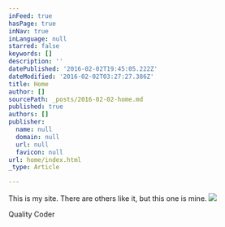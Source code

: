 ```yaml
---
inFeed: true
hasPage: true
inNav: true
inLanguage: null
starred: false
keywords: []
description: ''
datePublished: '2016-02-02T19:45:05.222Z'
dateModified: '2016-02-02T03:27:27.386Z'
title: Home
author: []
sourcePath: _posts/2016-02-02-home.md
published: true
authors: []
publisher:
  name: null
  domain: null
  url: null
  favicon: null
url: home/index.html
_type: Article

---
```

This is my site. There are others like it, but this one is mine.
![](https://the-grid-user-content.s3-us-west-2.amazonaws.com/e743c570-2cd5-45dd-981b-d8b7dfe3052d.png)

Quality Coder